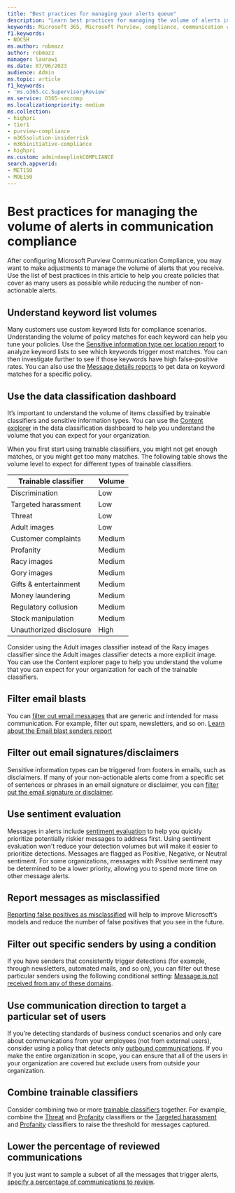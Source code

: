```yaml
---
title: "Best practices for managing your alerts queue"
description: "Learn best practices for managing the volume of alerts in Microsoft Purview Communication Compliance."
keywords: Microsoft 365, Microsoft Purview, compliance, communication compliance
f1.keywords:
- NOCSH
ms.author: robmazz
author: robmazz
manager: laurawi
ms.date: 07/06/2023
audience: Admin
ms.topic: article
f1_keywords:
- 'ms.o365.cc.SupervisoryReview'
ms.service: O365-seccomp
ms.localizationpriority: medium
ms.collection:
- highpri
- tier1
- purview-compliance
- m365solution-insiderrisk
- m365initiative-compliance
- highpri
ms.custom: admindeeplinkCOMPLIANCE
search.appverid:
- MET150
- MOE150
---
```


# Best practices for managing the volume of alerts in communication compliance

After configuring Microsoft Purview Communication Compliance, you may want to make adjustments to manage the volume of alerts that you receive. Use the list of best practices in this article to help you create policies that cover as many users as possible while reducing the number of non-actionable alerts.

## Understand keyword list volumes

Many customers use custom keyword lists for compliance scenarios. Understanding the volume of policy matches for each keyword can help you tune your policies. Use the [Sensitive information type per location report](communication-compliance-reports-audits.md#detailed-reports) to analyze keyword lists to see which keywords trigger most matches. You can then investigate further to see if those keywords have high false-positive rates. You can also use the [Message details reports](communication-compliance-reports-audits.md#message-details-report) to get data on keyword matches for a specific policy.

## Use the data classification dashboard

It’s important to understand the volume of items classified by trainable classifiers and sensitive information types. You can use the [Content explorer](data-classification-content-explorer.md) in the data classification dashboard to help you understand the volume that you can expect for your organization. 

When you first start using trainable classifiers, you might not get enough matches, or you might get too many matches. The following table shows the volume level to expect for different types of trainable classifiers.

|Trainable classifier|Volume|
|----------------------------------|------------------|
|Discrimination |Low|
|Targeted harassment|Low|
|Threat|Low|
|Adult images|Low|
|Customer complaints|Medium|
|Profanity|Medium|
|Racy images|Medium|
|Gory images|Medium|
|Gifts & entertainment|Medium|
|Money laundering|Medium|
|Regulatory collusion|Medium|
|Stock manipulation|Medium|
|Unauthorized disclosure|High|

Consider using the Adult images classifier instead of the Racy images classifier since the Adult images classifier detects a more explicit image. You can use the Content explorer page to help you understand the volume that you can expect for your organization for each of the trainable classifiers.

## Filter email blasts

You can [filter out email messages](communication-compliance-policies.md#filter-email-blasts) that are generic and intended for mass communication. For example, filter out spam, newsletters, and so on. [Learn about the Email blast senders report](communication-compliance-reports-audits.md#detailed-reports)

## Filter out email signatures/disclaimers 

Sensitive information types can be triggered from footers in emails, such as disclaimers. If many of your non-actionable alerts come from a specific set of sentences or phrases in an email signature or disclaimer, you can [filter out the email signature or disclaimer](sit-common-scenarios.md#ignore-a-disclaimer-notice).

## Use sentiment evaluation

Messages in alerts include [sentiment evaluation](communication-compliance-investigate-remediate.md#step-2-examine-the-message-details) to help you quickly prioritize potentially riskier messages to address first. Using sentiment evaluation won't reduce your detection volumes but will make it easier to prioritize detections. Messages are flagged as Positive, Negative, or Neutral sentiment. For some organizations, messages with Positive sentiment may be determined to be a lower priority, allowing you to spend more time on other message alerts.  

## Report messages as misclassified

[Reporting false positives as misclassified](communication-compliance-investigate-remediate.md#review-and-mediate-policy-matches-and-alerts) will help to improve Microsoft’s models and reduce the number of false positives that you see in the future.  

## Filter out specific senders by using a condition

If you have senders that consistently trigger detections (for example, through newsletters, automated mails, and so on), you can filter out these particular senders using the following conditional setting: [Message is not received from any of these domains](communication-compliance-policies.md#conditional-settings). 

## Use communication direction to target a particular set of users

If you’re detecting standards of business conduct scenarios and only care about communications from your employees (not from external users), consider using a policy that detects only [outbound communications](communication-compliance-policies.md#direction). If you make the entire organization in scope, you can ensure that all of the users in your organization are covered but exclude users from outside your organization.

## Combine trainable classifiers

Consider combining two or more [trainable classifiers](classifier-learn-about.md#classifiers) together. For example, combine the [Threat](classifier-tc-definitions.md#threat) and [Profanity](classifier-tc-definitions.md#profanity) classifiers or the [Targeted harassment](classifier-tc-definitions.md#harassment) and [Profanity](classifier-tc-definitions.md#profanity) classifiers to raise the threshold for messages captured.

## Lower the percentage of reviewed communications

If you just want to sample a subset of all the messages that trigger alerts, [specify a percentage of communications to review](communication-compliance-policies.md#review-percentage). 